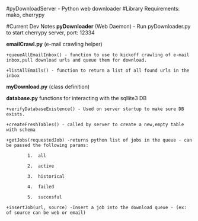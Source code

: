 #pyDownloadServer - Python web downloader
#Library Requirements: mako, cherrypy




#Current Dev Notes
**pyDownloader** (Web Daemon) - Run pyDownloader.py to start cherrypy server, port: 12334

**emailCrawl.py** (e-mail crawling helper)

    +queueAllEmailInbox() - function to use to kickoff crawling of e-mail inbox,pull download urls and queue them for download.  

    +listAllEmails() - function to return a list of all found urls in the inbox  
    

**myDownload.py** (class definition)

**database.py**  functions for interacting with the sqllite3 DB  


	+verifyDatabaseExistence() - Used on server startup to make sure DB exists.  

	+createFreshTables() - called by server to create a new,empty table with schema  

	+getJobs(requestedJob) -returns python list of jobs in the queue - can be passed the following params:  

			1.	all  

			2.	active  

			3.	historical  

			4.	failed  

			5.	succesful  

	+insertJob(url, source) -Insert a job into the download queue - (ex: of source can be web or email)  




	